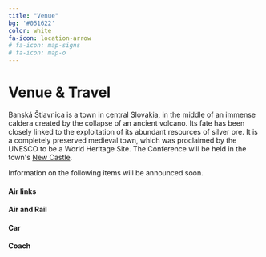 ```yaml
---
title: "Venue"
bg: '#051622'
color: white
fa-icon: location-arrow
# fa-icon: map-signs
# fa-icon: map-o
---
```


# Venue & Travel
Banská Štiavnica is a town in central Slovakia, in the middle of an immense caldera created by the collapse of an ancient volcano. Its fate has been closely linked to the exploitation of its abundant resources of silver ore. It is a completely preserved medieval town, which was proclaimed by the UNESCO to be a World Heritage Site. The Conference will be held in the town's [New Castle](https://www.muzeumbs.sk/en/new-castle).

Information on the following items will be announced soon.

#### Air links


#### Air and Rail


#### Car
  

#### Coach
